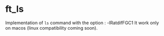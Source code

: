 # ft_ls
Implementation of `ls` command with the option : -lRatdifFGC1
It work only on macos (linux compatibility coming soon).
